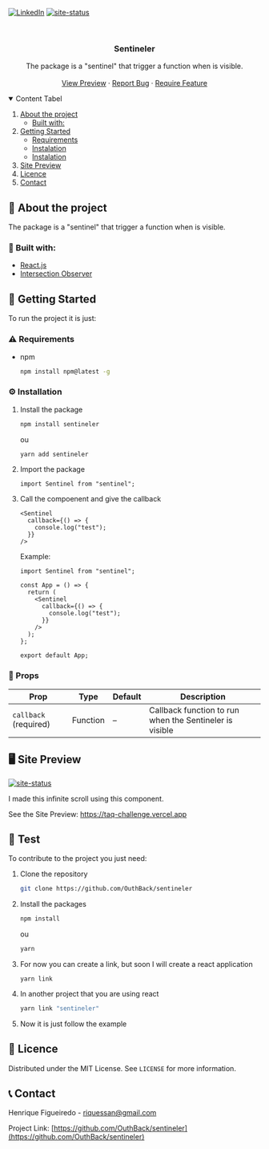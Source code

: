 <!--
*** Thanks for checking out the Best-README-Template. If you have a suggestion
*** that would make this better, please fork the repo and create a pull request
*** or simply open an issue with the tag "enhancement".
*** Thanks again! Now go create something AMAZING! :D
-->

<!-- PROJECT SHIELDS -->
<!--
*** I'm using markdown "reference style" links for readability.
*** Reference links are enclosed in brackets [ ] instead of parentheses ( ).
*** See the bottom of this document for the declaration of the reference variables
*** for contributors-url, forks-url, etc. This is an optional, concise syntax you may use.
*** https://www.markdownguide.org/basic-syntax/#reference-style-links
-->

<!-- [![Forks][forks-shield]][forks-url]
[![Issues][issues-shield]][issues-url]
[![MIT License][license-shield]][license-url]-->

[![LinkedIn][linkedin-shield]][linkedin-url]
[![site-status]](https://taq-challenge.vercel.app)

<!-- PROJECT LOGO -->
<br />
<p align="center">
  <!--
  <a href="https://github.com/OuthBack/taq-challenge">
    <img src=".github/logo.png" alt="Logo" width="80" height="80">
  </a>
  -->

  <h3 align="center">Sentineler</h3>

  <p align="center">
    The package is a "sentinel" that trigger a function when is visible.
    <br />
    <br />
    <a href="https://taq-challenge.vercel.app">View Preview</a>
    ·
    <a href="https://github.com/OuthBack/taq-challenge/issues">Report Bug</a>
    ·
    <a href="https://github.com/OuthBack/taq-challenge/issues">Require Feature</a>
  </p>
</p>

<!-- TABLE OF CONTENTS -->
<details open="open">
  <summary>Content Tabel</summary>
  <ol>
    <li>
      <a href="#about-the-project">About the project</a>
      <ul>
        <li><a href="#built-with">Built with:</a></li>
      </ul>
    </li>
    <li>
      <a href="#getting-started">Getting Started</a>
      <ul>
        <li><a href="#prerequisites">Requirements</a></li>
        <li><a href="#installation">Instalation</a></li>
        <li><a href="#props">Instalation</a></li>
      </ul>
    </li>
    <li><a href="#usage">Site Preview</a></li>
    <li><a href="#license">Licence</a></li>
    <li><a href="#contact">Contact</a></li>

  </ol>
</details>

<!-- ABOUT THE PROJECT -->

## 📖 About the project

The package is a "sentinel" that trigger a function when is visible.

### 🔋 Built with:

- [React.js](https://pt-br.reactjs.org)
- [Intersection Observer](https://developer.mozilla.org/en-US/docs/Web/API/Intersection_Observer_API)

<!-- GETTING STARTED -->

## :scroll: Getting Started

To run the project it is just:

### :warning: Requirements

- npm
  ```sh
  npm install npm@latest -g
  ```

### :gear: Installation

1. Install the package
   ```sh
   npm install sentineler
   ```
   ou
   ```sh
   yarn add sentineler
   ```
2. Import the package
   ```tsx
   import Sentinel from "sentinel";
   ```
3. Call the compoenent and give the callback

   ```tsx
   <Sentinel
     callback={() => {
       console.log("test");
     }}
   />
   ```

   Example:

   ```tsx
   import Sentinel from "sentinel";

   const App = () => {
     return (
       <Sentinel
         callback={() => {
           console.log("test");
         }}
       />
     );
   };

   export default App;
   ```

<!-- Site Preview -->

### :bone: Props

| Prop                  | Type     | Default | Description                                             |
| --------------------- | -------- | ------- | ------------------------------------------------------- |
| `callback` (required) | Function | –       | Callback function to run when the Sentineler is visible |

## 🖥️ Site Preview

[![site-status]](https://taq-challenge.vercel.app)

I made this infinite scroll using this component.
<br/>

<!-- [![Product Name Screen Shot][product-screenshot]](https://taq-challenge.vercel.app) -->

See the Site Preview:
https://taq-challenge.vercel.app

## :dart: Test

To contribute to the project you just need:

1. Clone the repository
   ```sh
   git clone https://github.com/OuthBack/sentineler
   ```
2. Install the packages
   ```sh
   npm install
   ```
   ou
   ```sh
   yarn
   ```
3. For now you can create a link, but soon I will create a react application
   ```
   yarn link
   ```
4. In another project that you are using react
   ```sh
   yarn link "sentineler"
   ```
5. Now it is just follow the example

<!-- LICENÇA -->

## :pencil: Licence

Distributed under the MIT License. See `LICENSE` for more information.

<!-- CONTACT -->

## :telephone_receiver: Contact

Henrique Figueiredo - riquessan@gmail.com

Project Link: [https://github.com/OuthBack/sentineler](https://github.com/OuthBack/sentineler)

<!-- MARKDOWN LINKS & IMAGES -->
<!-- https://www.markdownguide.org/basic-syntax/#reference-style-links -->

[contributors-shield]: https://img.shields.io/github/OuthBack/sentineler/Best-README-Template.svg?style=for-the-badge
[contributors-url]: https://github.com/OuthBack/sentineler/graphs/contributors
[forks-shield]: https://img.shields.io/github/forks/OuthBack/sentineler.svg?style=for-the-badge
[forks-url]: https://github.com/OuthBack/sentineler/network/members
[stars-shield]: https://img.shields.io/github/stars/OuthBack/sentineler.svg?style=for-the-badge
[stars-url]: https://github.com/OuthBack/sentineler/stargazers
[issues-shield]: https://img.shields.io/github/issues/OuthBack/sentineler.svg?style=for-the-badge
[issues-url]: https://github.com/OuthBack/sentineler/issues
[license-shield]: https://img.shields.io/github/license/OuthBack/sentineler.svg?style=for-the-badge
[license-url]: https://github.com/OuthBack/sentineler/blob/master/LICENSE.txt
[linkedin-shield]: https://img.shields.io/badge/-LinkedIn-black.svg?style=for-the-badge&logo=linkedin&colorB=555
[linkedin-url]: https://www.linkedin.com/in/henrique-figueiredo-0396921a7/
[product-screenshot]: .github/screenshot.png
[site-status]: https://img.shields.io/website/https/vercel.com/outhback/sentineler/path/to/page.html.svg.?style=for-the-badge
